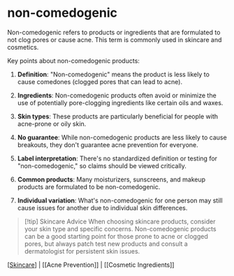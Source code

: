 # non-comedogenic

Non-comedogenic refers to products or ingredients that are formulated to not clog pores or cause acne. This term is commonly used in skincare and cosmetics.

Key points about non-comedogenic products:

1. **Definition**: "Non-comedogenic" means the product is less likely to cause comedones (clogged pores that can lead to acne).

2. **Ingredients**: Non-comedogenic products often avoid or minimize the use of potentially pore-clogging ingredients like certain oils and waxes.

3. **Skin types**: These products are particularly beneficial for people with acne-prone or oily skin.

4. **No guarantee**: While non-comedogenic products are less likely to cause breakouts, they don't guarantee acne prevention for everyone.

5. **Label interpretation**: There's no standardized definition or testing for "non-comedogenic," so claims should be viewed critically.

6. **Common products**: Many moisturizers, sunscreens, and makeup products are formulated to be non-comedogenic.

7. **Individual variation**: What's non-comedogenic for one person may still cause issues for another due to individual skin differences.

> [!tip] Skincare Advice
> When choosing skincare products, consider your skin type and specific concerns. Non-comedogenic products can be a good starting point for those prone to acne or clogged pores, but always patch test new products and consult a dermatologist for persistent skin issues.

[[Skincare]] | [[Acne Prevention]] | [[Cosmetic Ingredients]]



[//begin]: # "Autogenerated link references for markdown compatibility"
[Skincare]: Skincare.md "Skincare"
[//end]: # "Autogenerated link references"
